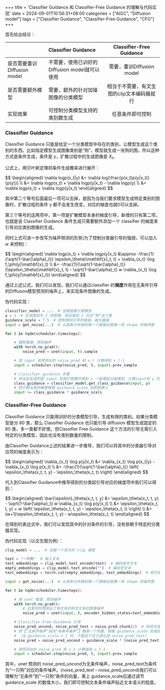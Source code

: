 +++
title = 'Classifier Guidance 和 Classifier-Free Guidance 的理解与代码实现'
date = 2024-09-01T10:56:31+08:00
categories = ["AIGC", "Diffusion model"]
tags = ["Classifier Guidance", "Classifier-Free Guidance", "CFG"] 
+++

首先给出结论：

|         | Classifier Guidance   |  Classifier-Free Guidance  |
| :--------  | :-----  | :----:  |
| 是否需要重训Diffusion model | 不需要，使用已训好的Diffusion model就可以使用 |需要，重训Diffusion model|
| 是否需要额外模型 | 需要，额外的针对加噪图像的分类模型 | 相当于不需要，有文生图的clip文本编码器就行 |
| 实现效果 | 可控制分类模型支持的类别数生成 | 任意条件即可控制 |


### Classifier Guidance

Classifier Guidance 只能是给定一个分类模型中存在的类别，让模型生成这个类别的东西。比如指定模型生成图像类别是“狗”，模型就生成一张狗的图。所以这种方式是条件生成，条件是 y，扩散过程中的生成图像是 $X_t$。

公式上，用贝叶斯定理将条件生成概率进行展开：
<div>
$$
\begin{aligned}
\nabla logp(x_t|y)
&= \nabla log(\frac{p(x_t)p(y|x_t)}{p(y)}) \\ 
&= \nabla logp(x_t) + \nabla logp(y|x_t) - \nabla logp(y) \\
&= \nabla logp(x_t) + \nabla logp(y|x_t) 
\end{aligned}
$$
</div>

其中第二个等号后面最后一项可以去掉，是因为当我们要求模型生成特定类别的图像时，扩散过程的条件 y 都不会发生改变，对应的梯度也就0可以去掉。

第三个等号的这两项中，第一项是扩散模型本身的梯度引导，新增的只有第二项，也就是说 Classifier Guidance 条件生成只需要额外添加一个 classifier 的梯度来引导对应类别图像的生成。

同时上式可进一步改写为噪声预测的形势(为了控制分类器引导的强弱，可以加入 $w$ 来控制)：
<div>
$$
\begin{aligned}
\nabla logp(x_t) + \nabla logp(y|x_t) 
&\approx -\frac{1}{\sqrt{1-\bar{\alpha}_t}} \epsilon_\theta(\mathbf{x}_t, t) + \nabla_{x_t} \log f_\phi(y|\mathbf{x}_t) \\
&= -\frac{1}{\sqrt{1-\bar{\alpha}_t}}  (\epsilon_\theta(\mathbf{x}_t, t) - \sqrt{1-\bar{\alpha}_t} w \nabla_{x_t} \log f_\phi(y|\mathbf{x}_t))
\end{aligned}
$$
</div>

通过上述公式，我们可以发现，我们可以通过classifier 的**梯度**作用在无条件引导的Diffusion模型预测的噪声上，来实现条件图像的生成。

伪代码实现：

```python
classifier_model = ...  # 加载图像分类模型
y = 1  # 生成类别为 1 的图像，假设类别 1 对应“狗”这个类
guidance_scale = 7.5  # 控制类别引导的强弱，越大越强
input = get_noise(...)  # 从高斯分布随机取一个跟输出图像一样 shape 的噪声图

for t in tqdm(scheduler.timesteps):

    # 模型推理，预测噪声
    with torch.no_grad():
        noise_pred = unet(input, t).sample

    # 用 input 和预测出的 noise_pred 和 x_t 计算得到 x_t-1
    input = scheduler.step(noise_pred, t, input).prev_sample

    # classifier guidance 步骤
    # 把当前生成的图 input 和我们想要的类别 y 一起喂给分类模型，计算input和 y 的 loss 和 梯度
    class_guidance = classifier_model.get_class_guidance(input, y)
    # 把计算出来的梯度根据 guidance_scale 加到图像上
    input += class_guidance * guidance_scals
```

### Classifier-Free Guidance

Classifier Guidance 只能用训好的分类模型引导，生成有限的类别。如果分类模型是分 80 类，那么 Classifier Guidance 也只能引导 diffusion 模型生成固定的 80 类，多一类都不好使。但Classifier Free Guidance 这个方法的引导无需引入特定的分类模型，因此也没有类别数量的限制。

由Classifier Guidance上述的结果进一步推导，我们可以将其中的分类器引导对应项的梯度表示为：

<div>
$$
\begin{aligned}
\nabla_{x_t} \log p(y|x_t) &= \nabla_{x_t} \log p(x_t|y) - \nabla_{x_t} \log p(x_t) \\
&= -\frac{1}{\sqrt{1-\bar{\alpha}_t}} \left( \epsilon_\theta(x_t, t, y) - \epsilon_\theta(x_t, t) \right)
\end{aligned}
$$
</div>

代入到Classifier Guidance中推导得到的分类起引导对应的梯度项中我们可以得到：

<div>
$$
\begin{aligned}
\bar{\epsilon}_\theta(x_t, t, y) &= \epsilon_\theta(x_t, t, y) - \sqrt{1-\bar{\alpha}_t} w \nabla_{x_t} \log p(y|x_t) \\
&= \epsilon_\theta(x_t, t, y) + w \left( \epsilon_\theta(x_t, t, y) - \epsilon_\theta(x_t, t) \right) \\
&= (w+1)\epsilon_\theta(x_t, t, y) - w\epsilon_\theta(x_t, t)
\end{aligned}
$$
</div>

在得到的表达式中，我们可以发现其中的针对条件的引导，没有依赖于特定的分类器实现。

伪代码实现（以文生图为例）：

```python
clip_model = ...  # 加载一个官方的 clip 模型

text = "一只狗"  # 输入文本
text_embeddings = clip_model.text_encode(text)  # 编码条件文本
empty_embeddings = clip_model.text_encode("")  # 编码空文本
text_embeddings = torch.cat(empty_embeddings, text_embeddings)  # 把它俩 concate 到一起作为条件

input = get_noise(...)  # 从高斯分布随机取一个跟输出图像一样 shape 的噪声图

for t in tqdm(scheduler.timesteps):

    # 用 unet 推理，预测噪声
    with torch.no_grad():
        # 这里同时预测出了有文本的和空文本的图像噪声
        noise_pred = unet(input, t, encoder_hidden_states=text_embeddings).sample

    # Classifier-Free Guidance 引导
    noise_pred_uncond, noise_pred_text = noise_pred.chunk(2)  # 拆成无条件和有条件的噪声
    # 把【“无条件噪声”指向“有条件噪声”】看做一个向量，根据 guidance_scale 的值放大这个向量
    # （当 guidance_scale = 1 时，下面这个式子退化成 noise_pred_text）
    noise_pred = noise_pred_uncond + guidance_scale * (noise_pred_text - noise_pred_uncond)

    # 用预测出的 noise_pred 和 x_t 计算得到 x_t-1
    input = scheduler.step(noise_pred, t, input).prev_sample
```

其中，unet 预测的 noise_pred_uncond为无条件噪声，noise_pred_text为条件为“一只狗”对应的条件噪声。(noise_pred_text - noise_pred_uncond)我们可以理解为“无条件”到”一只狗“条件的向量，乘上 guidance_scale后通过调节 guidance_scale 的数值大小，我们即可控制文本条件噪声贴近文本语义的程度。





